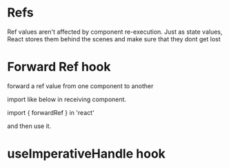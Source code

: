 # Refs
Ref values aren't affected by component re-execution.
Just as state values, React stores them behind the scenes and make sure that they dont get lost

# Forward Ref hook
forward a ref value from one component to another

import like below in receiving component.

import { forwardRef } in 'react'

and then use it.

# useImperativeHandle hook